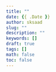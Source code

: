 ```yaml
---
title: ""
date: {{ .Date }}
author: sksaad
slug: ""
description: ""
keywords: []
draft: true
tags: []
math: false
toc: false
---
```

